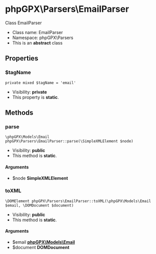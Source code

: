phpGPX\Parsers\EmailParser
===============

Class EmailParser




* Class name: EmailParser
* Namespace: phpGPX\Parsers
* This is an **abstract** class





Properties
----------


### $tagName

    private mixed $tagName = 'email'





* Visibility: **private**
* This property is **static**.


Methods
-------


### parse

    \phpGPX\Models\Email phpGPX\Parsers\EmailParser::parse(\SimpleXMLElement $node)





* Visibility: **public**
* This method is **static**.


#### Arguments
* $node **SimpleXMLElement**



### toXML

    \DOMElement phpGPX\Parsers\EmailParser::toXML(\phpGPX\Models\Email $email, \DOMDocument $document)





* Visibility: **public**
* This method is **static**.


#### Arguments
* $email **[phpGPX\Models\Email](phpGPX-Models-Email.md)**
* $document **DOMDocument**


